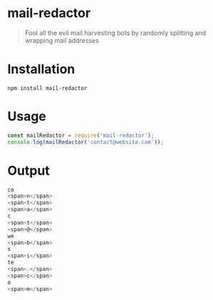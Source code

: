 mail-redactor
===========
> Fool all the evil mail harvesting bots by randomly splitting and wrapping mail addresses

# Installation
    npm install mail-redactor

# Usage
``` js
const mailRedactor = require('mail-redactor');
console.log(mailRedactor('contact@website.com'));
```
# Output
``` js
co
<span>n</span>
<span>t</span>
<span>a</span>
c
<span>t</span>
<span>@</span>
we
<span>b</span>
s
<span>i</span>
te
<span>.</span>
<span>c</span>
o
<span>m</span>
```

